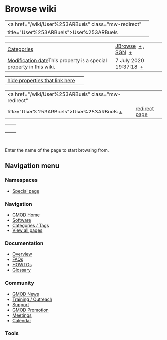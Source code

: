 



<span id="top"></span>




# <span dir="auto">Browse wiki</span>






|                                                 |     |
|-------------------------------------------------|-----|
| <a href="/wiki/User%253ARBuels" class="mw-redirect" 
 title="User%253ARBuels">User%253ARBuels</a>              |     |

|  |  |
|----|----|
| [Categories](/wiki/Special%253ACategories "Special%253ACategories") | <span class="smwb-value">[JBrowse](/wiki/Category%253AJBrowse "Category%253AJBrowse")  <span class="smwsearch">[+](/wiki/Special%253ASearchByProperty/JBrowse "Special%253ASearchByProperty/JBrowse")</span></span> , <span class="smwb-value">[SGN](/wiki/Category%253ASGN "Category%253ASGN")  <span class="smwsearch">[+](/wiki/Special%253ASearchByProperty/SGN "Special%253ASearchByProperty/SGN")</span></span> |
| <span class="smw-highlighter" data-type="1" state="inline" data-title="Property"><span class="smwbuiltin">[Modification date](/wiki/Property:Modification_date "Property:Modification date")</span><span class="smwttcontent">This property is a special property in this wiki.</span></span> | <span class="smwb-value">7 July 2020 19:37:18  <span class="smwsearch">[+](/wiki/Special%253ASearchByProperty/Modification-20date/7-20July-202020-2019:37:18 "Special%253ASearchByProperty/Modification-20date/7-20July-202020-2019:37:18")</span></span> |

<span id="smw_browse_incoming"></span>

|  |  |
|----|----|
| [hide properties that link here](/mediawiki/index.php?title=Special:Browse&offset=0&dir=out&article=User%253ARBuels)  |  |

|  |  |
|----|----|
| <span class="smwb-ivalue"><a href="/wiki/User%253ARBuels" class="mw-redirect"
title="User%253ARBuels">User%253ARBuels</a> <span class="smwbrowse">[+](/wiki/Special%253ABrowse/User%253ARBuels "Special%253ABrowse/User%253ARBuels")</span></span> | [redirect page](/wiki/Special:ListRedirects "Special:ListRedirects") |

|     |     |
|-----|-----|
|     |     |

 

Enter the name of the page to start browsing from.  








## Navigation menu



### Namespaces

- <span id="ca-nstab-special">[Special
  page](/wiki/Special%253ABrowse/User%253ARBuels "This is a special page, you cannot edit the page itself")</span>






### Navigation



- <span id="n-GMOD-Home">[GMOD Home](/wiki/Main_Page)</span>
- <span id="n-Software">[Software](/wiki/GMOD_Components)</span>
- <span id="n-Categories-.2F-Tags">[Categories /
  Tags](/wiki/Categories)</span>
- <span id="n-View-all-pages">[View all
  pages](/wiki/Special:AllPages)</span>




### Documentation



- <span id="n-Overview">[Overview](/wiki/Overview)</span>
- <span id="n-FAQs">[FAQs](/wiki/Category%253AFAQ)</span>
- <span id="n-HOWTOs">[HOWTOs](/wiki/Category%253AHOWTO)</span>
- <span id="n-Glossary">[Glossary](/wiki/Glossary)</span>




### Community



- <span id="n-GMOD-News">[GMOD News](/wiki/GMOD_News)</span>
- <span id="n-Training-.2F-Outreach">[Training /
  Outreach](/wiki/Training_and_Outreach)</span>
- <span id="n-Support">[Support](/wiki/Support)</span>
- <span id="n-GMOD-Promotion">[GMOD
  Promotion](/wiki/GMOD_Promotion)</span>
- <span id="n-Meetings">[Meetings](/wiki/Meetings)</span>
- <span id="n-Calendar">[Calendar](/wiki/Calendar)</span>




### Tools












<!-- -->




